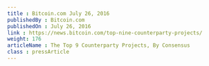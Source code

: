 ```yaml
---
title : Bitcoin.com July 26, 2016
publishedBy : Bitcoin.com
publishedOn : July 26, 2016
link : https://news.bitcoin.com/top-nine-counterparty-projects/
weight: 176
articleName : The Top 9 Counterparty Projects, By Consensus
class : pressArticle
---
```

